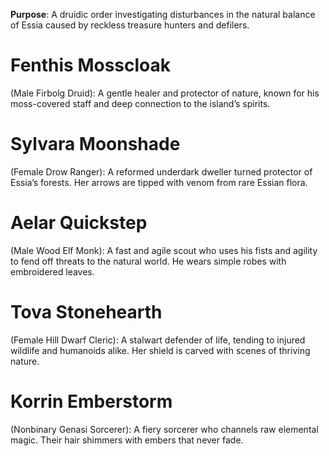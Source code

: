 **Purpose**: A druidic order investigating disturbances in the natural balance of Essia caused by reckless treasure hunters and defilers.


# **Fenthis Mosscloak** 
(Male Firbolg Druid): A gentle healer and protector of nature, known for his moss-covered staff and deep connection to the island’s spirits.

# **Sylvara Moonshade** 
(Female Drow Ranger): A reformed underdark dweller turned protector of Essia’s forests. Her arrows are tipped with venom from rare Essian flora.

# **Aelar Quickstep** 
(Male Wood Elf Monk): A fast and agile scout who uses his fists and agility to fend off threats to the natural world. He wears simple robes with embroidered leaves.

# **Tova Stonehearth** 
(Female Hill Dwarf Cleric): A stalwart defender of life, tending to injured wildlife and humanoids alike. Her shield is carved with scenes of thriving nature.

# **Korrin Emberstorm** 
(Nonbinary Genasi Sorcerer): A fiery sorcerer who channels raw elemental magic. Their hair shimmers with embers that never fade.